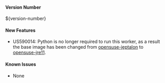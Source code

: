 #### Version Number
${version-number}

#### New Features
- US590014: Python is no longer required to run this worker, as a result the base image has been changed from [opensuse-jeptalon](https://github.com/CAFapi/opensuse-jeptalon-image) to [opensuse-jre11](https://github.com/CAFapi/opensuse-java11-images).

#### Known Issues
- None